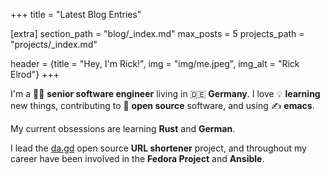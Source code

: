 +++
title = "Latest Blog Entries"

[extra]
section_path = "blog/_index.md"
max_posts = 5
projects_path = "projects/_index.md"

header = {title = "Hey, I'm Rick!", img = "img/me.jpeg", img_alt = "Rick Elrod"}
+++

I'm a 👨‍💻 **senior software engineer** living in 🇩🇪 **Germany**. I love 💡 **learning**
new things, contributing to 👐 **open source** software, and using ✍️ **emacs**.

My current obsessions are learning **Rust** and **German**.

I lead the [da.gd](https://da.gd/) open source **URL shortener** project, and
throughout my career have been involved in the **Fedora Project** and
**Ansible**.
